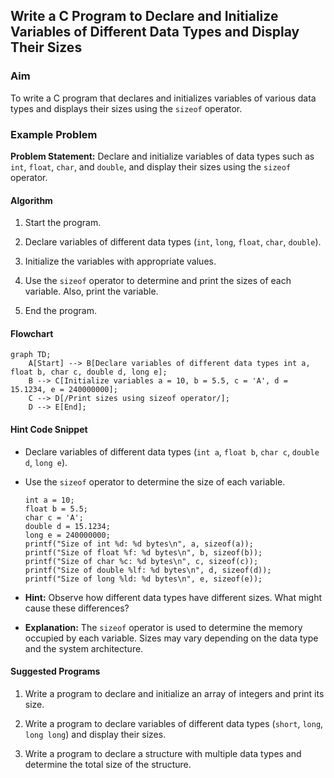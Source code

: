 ## Write a C Program to Declare and Initialize Variables of Different Data Types and Display Their Sizes

### Aim

To write a C program that declares and initializes variables of various data types and displays their sizes using the `sizeof` operator.

### Example Problem

**Problem Statement:** Declare and initialize variables of data types such as `int`, `float`, `char`, and `double`, and display their sizes using the `sizeof` operator.

#### Algorithm

1.  Start the program.
    
2.  Declare variables of different data types (`int`, `long`, `float`, `char`, `double`).
    
3.  Initialize the variables with appropriate values.
    
4.  Use the `sizeof` operator to determine and print the sizes of each variable. Also, print the variable.
    
5.  End the program.
    

#### Flowchart

```mermaid
graph TD;
    A[Start] --> B[Declare variables of different data types int a, float b, char c, double d, long e];
    B --> C[Initialize variables a = 10, b = 5.5, c = 'A', d = 15.1234, e = 240000000];
    C --> D[/Print sizes using sizeof operator/];
    D --> E[End];
```

#### Hint Code Snippet

-   Declare variables of different data types (`int a`, `float b`, `char c`, `double d`, `long e`).
    
-   Use the `sizeof` operator to determine the size of each variable.
    
    ```
    int a = 10;
    float b = 5.5;
    char c = 'A';
    double d = 15.1234;
    long e = 240000000;
    printf("Size of int %d: %d bytes\n", a, sizeof(a));
    printf("Size of float %f: %d bytes\n", b, sizeof(b));
    printf("Size of char %c: %d bytes\n", c, sizeof(c));
    printf("Size of double %lf: %d bytes\n", d, sizeof(d));
    printf("Size of long %ld: %d bytes\n", e, sizeof(e));
    ```
    
-   **Hint:** Observe how different data types have different sizes. What might cause these differences?
    
-   **Explanation:** The `sizeof` operator is used to determine the memory occupied by each variable. Sizes may vary depending on the data type and the system architecture.
    

#### Suggested Programs

1.  Write a program to declare and initialize an array of integers and print its size.
    
2.  Write a program to declare variables of different data types (`short`, `long`, `long long`) and display their sizes.
    
3.  Write a program to declare a structure with multiple data types and determine the total size of the structure.
<!--stackedit_data:
eyJoaXN0b3J5IjpbLTE5OTQzMDYwMDksLTEwODQ1NTMxODQsLT
IxMTc2MDAzMzVdfQ==
-->
